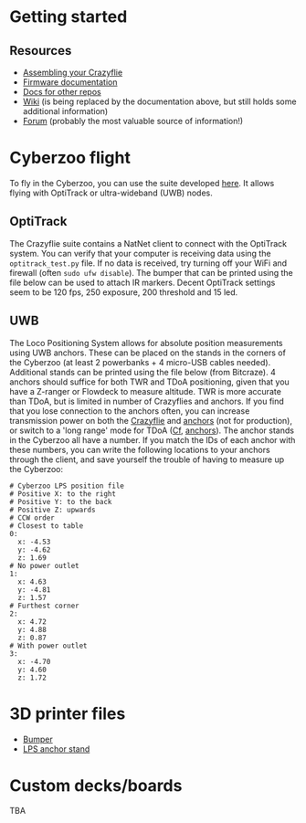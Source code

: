 # Getting started

## Resources

- [Assembling your Crazyflie](https://www.bitcraze.io/documentation/tutorials/getting-started-with-crazyflie-2-x/)
- [Firmware documentation](https://www.bitcraze.io/documentation/repository/crazyflie-firmware/master/building-and-flashing/build_instructions/)
- [Docs for other repos](https://www.bitcraze.io/documentation/repository/)
- [Wiki](https://wiki.bitcraze.io/) (is being replaced by the documentation above, but still holds some additional information)
- [Forum](https://forum.bitcraze.io/) (probably the most valuable source of information!)

# Cyberzoo flight

To fly in the Cyberzoo, you can use the suite developed [here](https://github.com/Huizerd/crazyflie-suite). It allows flying with OptiTrack or ultra-wideband (UWB) nodes.

## OptiTrack

The Crazyflie suite contains a NatNet client to connect with the OptiTrack system. You can verify that your computer is receiving data using the `optitrack_test.py` file. If no data is received, try turning off your WiFi and firewall (often `sudo ufw disable`). The bumper that can be printed using the file below can be used to attach IR markers. Decent OptiTrack settings seem to be 120 fps, 250 exposure, 200 threshold and 15 led.

## UWB

The Loco Positioning System allows for absolute position measurements using UWB anchors. These can be placed on the stands in the corners of the Cyberzoo (at least 2 powerbanks + 4 micro-USB cables needed). Additional stands can be printed using the file below (from Bitcraze). 4 anchors should suffice for both TWR and TDoA positioning, given that you have a Z-ranger or Flowdeck to measure altitude. TWR is more accurate than TDoA, but is limited in number of Crazyflies and anchors. If you find that you lose connection to the anchors often, you can increase transmission power on both the [Crazyflie](https://github.com/Huizerd/crazyflie-firmware/commit/7a58e22ef5ff9639d4da4cca5124dc580a81fd3e) and [anchors](https://github.com/Huizerd/lps-node-firmware/commit/d0b0cf4ba55f5745800bfa89d78a8dc632351d62) (not for production), or switch to a 'long range' mode for TDoA ([Cf](https://github.com/Huizerd/crazyflie-firmware/commit/fde675024335a303b2ba37e0f28221f75bbfceae), [anchors](https://github.com/Huizerd/lps-node-firmware/commit/cfbfd13dcf729dc46cc97e741ba5b0523223b825)). The anchor stands in the Cyberzoo all have a number. If you match the IDs of each anchor with these numbers, you can write the following locations to your anchors through the client, and save yourself the trouble of having to measure up the Cyberzoo:
```
# Cyberzoo LPS position file
# Positive X: to the right
# Positive Y: to the back
# Positive Z: upwards
# CCW order
# Closest to table
0:
  x: -4.53
  y: -4.62
  z: 1.69
# No power outlet
1:
  x: 4.63
  y: -4.81
  z: 1.57
# Furthest corner
2:
  x: 4.72
  y: 4.88
  z: 0.87
# With power outlet
3:
  x: -4.70
  y: 4.60
  z: 1.72
```

# 3D printer files

- [Bumper](../raw/master/print_files/UM3_cf_bumper.gcode)
- [LPS anchor stand](../raw/master/print_files/anchor-stand.stl)

# Custom decks/boards

TBA
